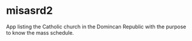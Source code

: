 # misasrd2

App listing the Catholic church in the Domincan Republic with the purpose to know the mass schedule.
